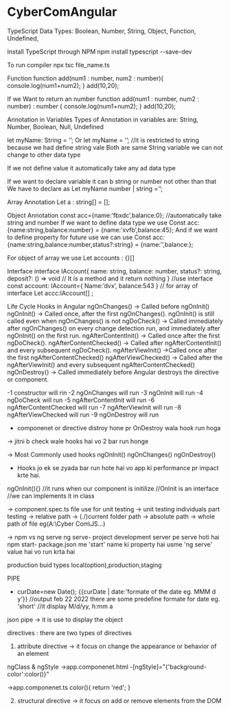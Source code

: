 # CyberComAngular
TypeScript
Data Types:
Boolean,
Number,
String,
Object,
Function,
Undefined,

Install TypeScript through NPM
npm install typescript --save-dev

To run compiler 
npx tsc file_name.ts

Function
function add(num1 : number, num2 : number){
console.log(num1+num2);
}
add(10,20);

If we Want to return an number
function add(num1 : number, num2 : number) : number {
console.log(num1+num2);
}
add(10,20);

Annotation in Variables 
Types of Annotation in variables are:
String,
Number,
Boolean,
Null,
Undefined

let myName: String = ‘’;
Or
let myName = ’’; //it is restricted to string because we had define string vale 
Both are same String variable we can not change to other data type

If we not define value it automatically take any ad data type

If we want to declare variable it can b string or number not other than that
We have to declare as
Let myName number | string =’’;


Array Annotation
Let a : string[] = [];

Object Annotation
const acc={name:’fbxdc’,balance:0};
//automatically take string and number
If we want to define data type we use
Const acc: {name:string,balance:number} = {name:’xvfb’,balance:45};
And if we want to define property for future use we can use
Const acc: {name:string,balance:number,status?:string} = {name:’’,balance:};

For object of array we use
Let accounts : {}[]

Interface
interface IAccount{
	name: string,
	balance: number,
	status?: string,
	deposit?: () => void     // It is a method and it return nothing 
}
//use interface
const account: IAccount={
	Name:’dvx’,
	balance:543
}
// for array of interface
Let accc:IAccount[] ;


Life Cycle Hooks in Angular
ngOnChanges() -> Called before ngOnInit()
ngOnInit() -> Called once, after the first ngOnChanges(). ngOnInit() is still called even when ngOnChanges() is not 
ngDoCheck() -> Called immediately after ngOnChanges() on every change detection run, and immediately after ngOnInit() on the first run.
ngAfterContentInit() -> Called once after the first ngDoCheck().
ngAfterContentChecked() -> Called after ngAfterContentInit() and every subsequent ngDoCheck().
ngAfterViewInit() ->Called once after the first ngAfterContentChecked()
ngAfterViewChecked() -> Called after the ngAfterViewInit() and every subsequent ngAfterContentChecked()
ngOnDestroy() -> Called immediately before Angular destroys the directive or component.

-1 constructor will rin
-2 ngOnChanges will run
-3 ngOnInit will run
-4 ngDoCheck will run 
-5 ngAfterContentInit will run
-6 ngAfterContentChecked will run
-7 ngAfterViewInit will run
-8 ngAfterViewChecked will run
-9 ngOnDestroy will run
- componenet or directive distroy hone pr OnDestroy wala hook run hoga

-> jitni b check wale hooks hai vo 2 bar run honge

-> Most Commonly used hooks
ngOnInit()
ngOnChanges()
ngOnDestroy()
- Hooks jo ek se zyada bar run hote hai vo app ki performance pr impact krte hai.

ngOnInit(){} //it runs when our component is initilize
//OnInit is an interface
//we can implements it in class

-> component.spec.ts file use for unit testing
-> unit testing individuals part testing
-> relative path -> (./)current folder path
-> absolute path -> whole path of file eg(A:\Cyber Com\JS\...) 

-> npm vs ng serve
ng serve- project development server pe serve hoti hai
npm start- package.json me 'start' name ki property hai usme 'ng serve' value hai vo run krta hai

production buid types
local(option),production,staging


PIPE
- curDate=new Date();
{{curDate | date:'formate of the date eg. MMM d y'}} //output feb 22 2022
there are some predefine formate for date eg. 'short' //it display M/d/yy, h:mm a

json pipe -> it is use to display the object

directives :
there are two types of directives 
1. attribute directive -> it focus on change the appearance or behavior of an element

ngClass & ngStyle
->app.componenet.html
-[ngStyle]="{'background-color':color()}"

->app.componenet.ts
color(){
  return 'red';
}

2. structural directive -> it focus on add or remove elements from the DOM
